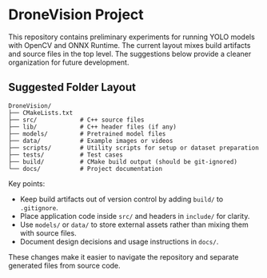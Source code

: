 # DroneVision Project

This repository contains preliminary experiments for running YOLO models with OpenCV and ONNX Runtime. The current layout mixes build artifacts and source files in the top level. The suggestions below provide a cleaner organization for future development.

## Suggested Folder Layout

```
DroneVision/
├── CMakeLists.txt
├── src/            # C++ source files
├── lib/            # C++ header files (if any)
├── models/         # Pretrained model files
├── data/           # Example images or videos
├── scripts/        # Utility scripts for setup or dataset preparation
├── tests/          # Test cases
├── build/          # CMake build output (should be git‑ignored)
└── docs/           # Project documentation
```

Key points:

- Keep build artifacts out of version control by adding `build/` to `.gitignore`.
- Place application code inside `src/` and headers in `include/` for clarity.
- Use `models/` or `data/` to store external assets rather than mixing them with source files.
- Document design decisions and usage instructions in `docs/`.

These changes make it easier to navigate the repository and separate generated files from source code.
